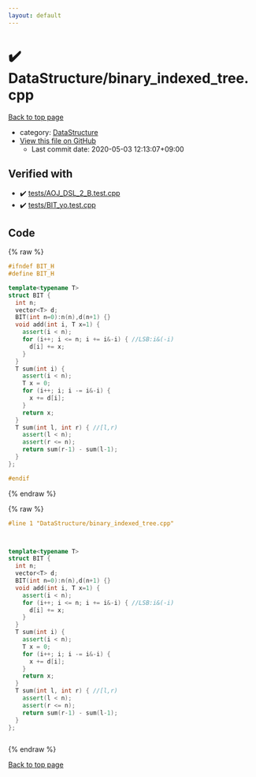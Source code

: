 ```yaml
---
layout: default
---
```


<!-- mathjax config similar to math.stackexchange -->
<script type="text/javascript" async
  src="https://cdnjs.cloudflare.com/ajax/libs/mathjax/2.7.5/MathJax.js?config=TeX-MML-AM_CHTML">
</script>
<script type="text/x-mathjax-config">
  MathJax.Hub.Config({
    TeX: { equationNumbers: { autoNumber: "AMS" }},
    tex2jax: {
      inlineMath: [ ['$','$'] ],
      processEscapes: true
    },
    "HTML-CSS": { matchFontHeight: false },
    displayAlign: "left",
    displayIndent: "2em"
  });
</script>

<script type="text/javascript" src="https://cdnjs.cloudflare.com/ajax/libs/jquery/3.4.1/jquery.min.js"></script>
<script src="https://cdn.jsdelivr.net/npm/jquery-balloon-js@1.1.2/jquery.balloon.min.js" integrity="sha256-ZEYs9VrgAeNuPvs15E39OsyOJaIkXEEt10fzxJ20+2I=" crossorigin="anonymous"></script>
<script type="text/javascript" src="../../assets/js/copy-button.js"></script>
<link rel="stylesheet" href="../../assets/css/copy-button.css" />


# :heavy_check_mark: DataStructure/binary_indexed_tree.cpp

<a href="../../index.html">Back to top page</a>

* category: <a href="../../index.html#5e248f107086635fddcead5bf28943fc">DataStructure</a>
* <a href="{{ site.github.repository_url }}/blob/master/DataStructure/binary_indexed_tree.cpp">View this file on GitHub</a>
    - Last commit date: 2020-05-03 12:13:07+09:00




## Verified with

* :heavy_check_mark: <a href="../../verify/tests/AOJ_DSL_2_B.test.cpp.html">tests/AOJ_DSL_2_B.test.cpp</a>
* :heavy_check_mark: <a href="../../verify/tests/BIT_yo.test.cpp.html">tests/BIT_yo.test.cpp</a>


## Code

<a id="unbundled"></a>
{% raw %}
```cpp
#ifndef BIT_H
#define BIT_H

template<typename T>
struct BIT {
  int n;
  vector<T> d;
  BIT(int n=0):n(n),d(n+1) {}
  void add(int i, T x=1) {
    assert(i < n);
    for (i++; i <= n; i += i&-i) { //LSB:i&(-i)
      d[i] += x;
    }
  }
  T sum(int i) {
    assert(i < n);
    T x = 0;
    for (i++; i; i -= i&-i) {
      x += d[i];
    }
    return x;
  }
  T sum(int l, int r) { //[l,r)
    assert(l < n);
    assert(r <= n);
    return sum(r-1) - sum(l-1);
  }
};

#endif
```
{% endraw %}

<a id="bundled"></a>
{% raw %}
```cpp
#line 1 "DataStructure/binary_indexed_tree.cpp"



template<typename T>
struct BIT {
  int n;
  vector<T> d;
  BIT(int n=0):n(n),d(n+1) {}
  void add(int i, T x=1) {
    assert(i < n);
    for (i++; i <= n; i += i&-i) { //LSB:i&(-i)
      d[i] += x;
    }
  }
  T sum(int i) {
    assert(i < n);
    T x = 0;
    for (i++; i; i -= i&-i) {
      x += d[i];
    }
    return x;
  }
  T sum(int l, int r) { //[l,r)
    assert(l < n);
    assert(r <= n);
    return sum(r-1) - sum(l-1);
  }
};



```
{% endraw %}

<a href="../../index.html">Back to top page</a>

